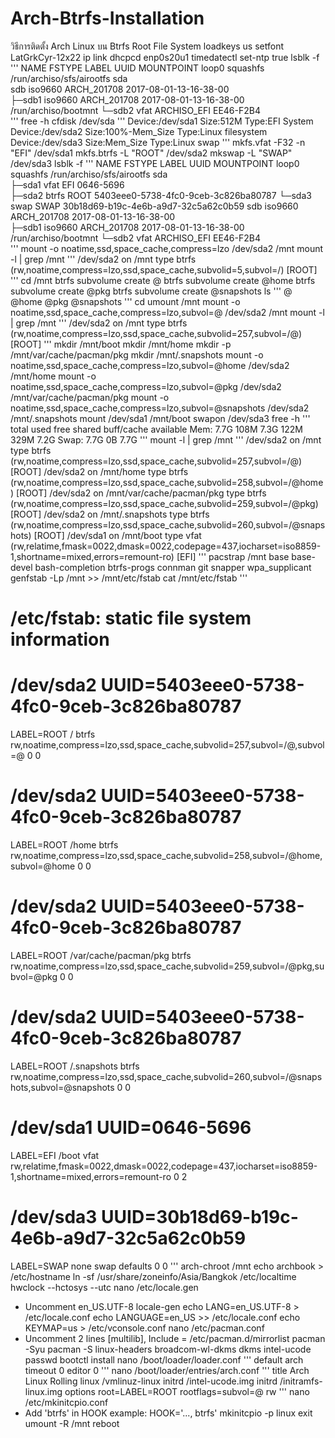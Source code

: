 # Arch-Btrfs-Installation
วิธีการติดตั้ง Arch Linux บน Btrfs Root File System
loadkeys us
setfont LatGrkCyr-12x22
ip link
dhcpcd enp0s20u1
timedatectl set-ntp true
lsblk -f
'''
NAME   FSTYPE   LABEL       UUID                                 MOUNTPOINT
loop0  squashfs                                                  /run/archiso/sfs/airootfs
sda                                                              
sdb    iso9660  ARCH_201708 2017-08-01-13-16-38-00               
├─sdb1 iso9660  ARCH_201708 2017-08-01-13-16-38-00               /run/archiso/bootmnt
└─sdb2 vfat     ARCHISO_EFI EE46-F2B4                            
'''
free -h
cfdisk /dev/sda
'''
Device:/dev/sda1 Size:512M Type:EFI System
Device:/dev/sda2 Size:100%-Mem_Size Type:Linux filesystem
Device:/dev/sda3 Size:Mem_Size Type:Linux swap
'''
mkfs.vfat -F32 -n "EFI" /dev/sda1
mkfs.btrfs -L "ROOT" /dev/sda2
mkswap -L "SWAP" /dev/sda3
lsblk -f
'''
NAME   FSTYPE   LABEL       UUID                                 MOUNTPOINT
loop0  squashfs                                                  /run/archiso/sfs/airootfs
sda                                                              
├─sda1 vfat     EFI         0646-5696                            
├─sda2 btrfs    ROOT        5403eee0-5738-4fc0-9ceb-3c826ba80787 
└─sda3 swap     SWAP        30b18d69-b19c-4e6b-a9d7-32c5a62c0b59 
sdb    iso9660  ARCH_201708 2017-08-01-13-16-38-00               
├─sdb1 iso9660  ARCH_201708 2017-08-01-13-16-38-00               /run/archiso/bootmnt
└─sdb2 vfat     ARCHISO_EFI EE46-F2B4                            
'''
mount -o noatime,ssd,space_cache,compress=lzo /dev/sda2 /mnt
mount -l | grep /mnt
'''
/dev/sda2 on /mnt type btrfs (rw,noatime,compress=lzo,ssd,space_cache,subvolid=5,subvol=/) [ROOT]
'''
cd /mnt
btrfs subvolume create @
btrfs subvolume create @home
btrfs subvolume create @pkg
btrfs subvolume create @snapshots
ls
'''
@ @home @pkg @snapshots
'''
cd
umount /mnt
mount -o noatime,ssd,space_cache,compress=lzo,subvol=@ /dev/sda2 /mnt
mount -l | grep /mnt
'''
/dev/sda2 on /mnt type btrfs (rw,noatime,compress=lzo,ssd,space_cache,subvolid=257,subvol=/@) [ROOT]
'''
mkdir /mnt/boot
mkdir /mnt/home
mkdir -p /mnt/var/cache/pacman/pkg
mkdir /mnt/.snapshots
mount -o noatime,ssd,space_cache,compress=lzo,subvol=@home /dev/sda2 /mnt/home
mount -o noatime,ssd,space_cache,compress=lzo,subvol=@pkg /dev/sda2 /mnt/var/cache/pacman/pkg
mount -o noatime,ssd,space_cache,compress=lzo,subvol=@snapshots /dev/sda2 /mnt/.snapshots
mount /dev/sda1 /mnt/boot
swapon /dev/sda3
free -h
'''
              total        used        free      shared  buff/cache   available
Mem:           7.7G        108M        7.3G        122M        329M        7.2G
Swap:          7.7G          0B        7.7G
'''
mount -l | grep /mnt
'''
/dev/sda2 on /mnt type btrfs (rw,noatime,compress=lzo,ssd,space_cache,subvolid=257,subvol=/@) [ROOT]
/dev/sda2 on /mnt/home type btrfs (rw,noatime,compress=lzo,ssd,space_cache,subvolid=258,subvol=/@home) [ROOT]
/dev/sda2 on /mnt/var/cache/pacman/pkg type btrfs (rw,noatime,compress=lzo,ssd,space_cache,subvolid=259,subvol=/@pkg) [ROOT]
/dev/sda2 on /mnt/.snapshots type btrfs (rw,noatime,compress=lzo,ssd,space_cache,subvolid=260,subvol=/@snapshots) [ROOT]
/dev/sda1 on /mnt/boot type vfat (rw,relatime,fmask=0022,dmask=0022,codepage=437,iocharset=iso8859-1,shortname=mixed,errors=remount-ro) [EFI]
'''
pacstrap /mnt base base-devel bash-completion btrfs-progs connman git snapper wpa_supplicant
genfstab -Lp /mnt >> /mnt/etc/fstab
cat /mnt/etc/fstab
'''
# 
# /etc/fstab: static file system information
#
# <file system>	<dir>	<type>	<options>	<dump>	<pass>
# /dev/sda2 UUID=5403eee0-5738-4fc0-9ceb-3c826ba80787
LABEL=ROOT          	/         	btrfs     	rw,noatime,compress=lzo,ssd,space_cache,subvolid=257,subvol=/@,subvol=@	0 0

# /dev/sda2 UUID=5403eee0-5738-4fc0-9ceb-3c826ba80787
LABEL=ROOT          	/home     	btrfs     	rw,noatime,compress=lzo,ssd,space_cache,subvolid=258,subvol=/@home,subvol=@home	0 0

# /dev/sda2 UUID=5403eee0-5738-4fc0-9ceb-3c826ba80787
LABEL=ROOT          	/var/cache/pacman/pkg	btrfs     	rw,noatime,compress=lzo,ssd,space_cache,subvolid=259,subvol=/@pkg,subvol=@pkg	0 0

# /dev/sda2 UUID=5403eee0-5738-4fc0-9ceb-3c826ba80787
LABEL=ROOT          	/.snapshots	btrfs     	rw,noatime,compress=lzo,ssd,space_cache,subvolid=260,subvol=/@snapshots,subvol=@snapshots	0 0

# /dev/sda1 UUID=0646-5696
LABEL=EFI           	/boot     	vfat      	rw,relatime,fmask=0022,dmask=0022,codepage=437,iocharset=iso8859-1,shortname=mixed,errors=remount-ro	0 2

# /dev/sda3 UUID=30b18d69-b19c-4e6b-a9d7-32c5a62c0b59
LABEL=SWAP          	none      	swap      	defaults  	0 0
'''
arch-chroot /mnt
echo archbook > /etc/hostname
ln -sf /usr/share/zoneinfo/Asia/Bangkok /etc/localtime
hwclock --hctosys --utc
nano /etc/locale.gen
* Uncomment en_US.UTF-8
locale-gen
echo LANG=en_US.UTF-8 > /etc/locale.conf
echo LANGUAGE=en_US >> /etc/locale.conf
echo KEYMAP=us > /etc/vconsole.conf
nano /etc/pacman.conf
* Uncomment 2 lines [multilib], Include = /etc/pacman.d/mirrorlist
pacman -Syu
pacman -S linux-headers broadcom-wl-dkms dkms intel-ucode
passwd
bootctl install
nano /boot/loader/loader.conf
'''
default	arch
timeout 0
editor 0
'''
nano /boot/loader/entries/arch.conf
'''
title		Arch Linux Rolling
linux		/vmlinuz-linux
initrd		/intel-ucode.img
initrd		/initramfs-linux.img
options		root=LABEL=ROOT rootflags=subvol=@ rw
'''
nano /etc/mkinitcpio.conf
* Add 'btrfs' in HOOK example: HOOK='..., btrfs'
mkinitcpio -p linux
exit
umount -R /mnt
reboot
